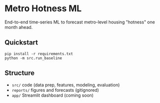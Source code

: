 # Metro Hotness ML

End-to-end time-series ML to forecast metro-level housing "hotness" one month ahead.

## Quickstart
```
pip install -r requirements.txt
python -m src.run_baseline
```

## Structure
- `src/` code (data prep, features, modeling, evaluation)
- `reports/` figures and forecasts (gitignored)
- `app/` Streamlit dashboard (coming soon)